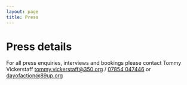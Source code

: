 ```yaml
---
layout: page
title: Press
---
```

# Press details

For all press enquiries, interviews and bookings please contact Tommy Vickerstaff
[tommy.vickerstaff@350.org](mailto:tommy.vickerstaff@350.org) / [07854 047446](tel:+447854047446)
or [dayofaction@89up.org](mailto:dayofaction@89up.org)
